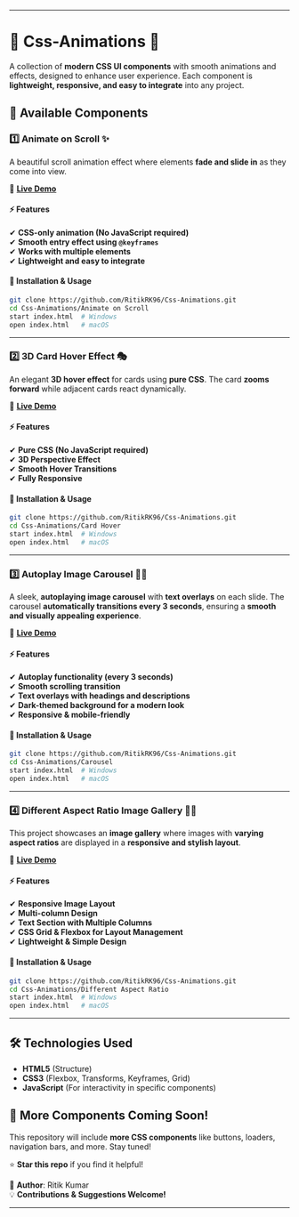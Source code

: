 
---

# 🎨 Css-Animations 🚀  

A collection of **modern CSS UI components** with smooth animations and effects, designed to enhance user experience. Each component is **lightweight, responsive, and easy to integrate** into any project.  

## 📌 Available Components  

### 1️⃣ **Animate on Scroll** ✨  
A beautiful scroll animation effect where elements **fade and slide in** as they come into view.  

🔗 **[Live Demo](https://ritikrk96.github.io/Css-Animations/Animate%20on%20Scroll/)**  

#### ⚡ Features  
✔ **CSS-only animation (No JavaScript required)**  
✔ **Smooth entry effect using `@keyframes`**  
✔ **Works with multiple elements**  
✔ **Lightweight and easy to integrate**  

#### 📂 Installation & Usage  
```sh
git clone https://github.com/RitikRK96/Css-Animations.git
cd Css-Animations/Animate on Scroll
start index.html  # Windows
open index.html   # macOS
```  

---

### 2️⃣ **3D Card Hover Effect** 🎭  
An elegant **3D hover effect** for cards using **pure CSS**. The card **zooms forward** while adjacent cards react dynamically.  

🔗 **[Live Demo](https://ritikrk96.github.io/Css-Animations/Card%20Hover/)**  

#### ⚡ Features  
✔ **Pure CSS (No JavaScript required)**  
✔ **3D Perspective Effect**  
✔ **Smooth Hover Transitions**  
✔ **Fully Responsive**  

#### 📂 Installation & Usage  
```sh
git clone https://github.com/RitikRK96/Css-Animations.git
cd Css-Animations/Card Hover
start index.html  # Windows
open index.html   # macOS
```  

---

### 3️⃣ **Autoplay Image Carousel** 🎠✨  
A sleek, **autoplaying image carousel** with **text overlays** on each slide. The carousel **automatically transitions every 3 seconds**, ensuring a **smooth and visually appealing experience**.  

🔗 **[Live Demo](https://ritikrk96.github.io/Css-Animations/Carousel/)**  

#### ⚡ Features  
✔ **Autoplay functionality (every 3 seconds)**  
✔ **Smooth scrolling transition**  
✔ **Text overlays with headings and descriptions**  
✔ **Dark-themed background for a modern look**  
✔ **Responsive & mobile-friendly**  

#### 📂 Installation & Usage  
```sh
git clone https://github.com/RitikRK96/Css-Animations.git
cd Css-Animations/Carousel
start index.html  # Windows  
open index.html   # macOS  
```  

---

### 4️⃣ **Different Aspect Ratio Image Gallery** 📸✨  
This project showcases an **image gallery** where images with **varying aspect ratios** are displayed in a **responsive and stylish layout**.  

🔗 **[Live Demo](https://ritikrk96.github.io/Css-Animations/Different%20Aspect%20Ratio/)**  

#### ⚡ Features  
✔ **Responsive Image Layout**  
✔ **Multi-column Design**  
✔ **Text Section with Multiple Columns**  
✔ **CSS Grid & Flexbox for Layout Management**  
✔ **Lightweight & Simple Design**  

#### 📂 Installation & Usage  
```sh
git clone https://github.com/RitikRK96/Css-Animations.git
cd Css-Animations/Different Aspect Ratio
start index.html  # Windows  
open index.html   # macOS  
```  

---

## 🛠️ Technologies Used  
- **HTML5** (Structure)  
- **CSS3** (Flexbox, Transforms, Keyframes, Grid)  
- **JavaScript** (For interactivity in specific components)  

## 🚀 More Components Coming Soon!  
This repository will include **more CSS components** like buttons, loaders, navigation bars, and more. Stay tuned!  

⭐ **Star this repo** if you find it helpful!  

📌 **Author**: Ritik Kumar  
💡 **Contributions & Suggestions Welcome!**  

---
